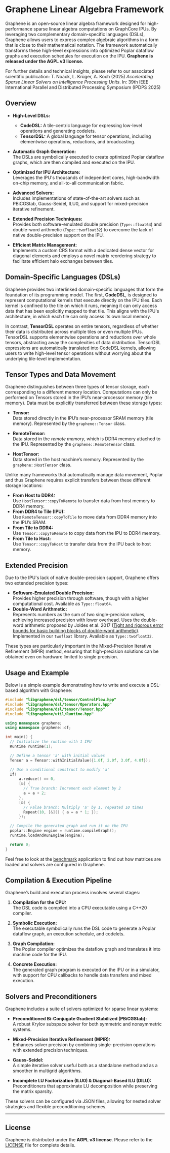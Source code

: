 # Graphene Linear Algebra Framework

Graphene is an open-source linear algebra framework designed for high-performance sparse linear algebra computations on GraphCore IPUs. By leveraging two complementary domain-specific languages (DSLs), Graphene allows users to express complex algebraic algorithms in a form that is close to their mathematical notation. The framework automatically transforms these high-level expressions into optimized Poplar dataflow graphs and execution schedules for execution on the IPU. **Graphene is released under the AGPL v3 license.**

For further details and technical insights, please refer to our associated scientific publication: T. Noack, L. Krüger, A. Koch (2025) *Accelerating Sparse Linear Solvers on Intelligence Processing Units*. In: 39th IEEE International Parallel and Distributed Processing Symposium (IPDPS 2025)

## Overview

- **High-Level DSLs:**  
  - **CodeDSL:** A tile-centric language for expressing low-level operations and generating codelets.
  - **TensorDSL:** A global language for tensor operations, including elementwise operations, reductions, and broadcasting.
  
- **Automatic Graph Generation:**  
  The DSLs are symbolically executed to create optimized Poplar dataflow graphs, which are then compiled and executed on the IPU.

- **Optimized for IPU Architecture:**  
  Leverages the IPU's thousands of independent cores, high-bandwidth on-chip memory, and all-to-all communication fabric.

- **Advanced Solvers:**  
  Includes implementations of state-of-the-art solvers such as PBiCGStab, Gauss-Seidel, ILU0, and support for mixed-precision iterative refinement.

- **Extended Precision Techniques:**  
  Provides both software-emulated double precision (`Type::float64`) and double-word arithmetic (`Type::twofloat32`) to overcome the lack of native double-precision support on the IPU.

- **Efficient Matrix Management:**  
  Implements a custom CRS format with a dedicated dense vector for diagonal elements and employs a novel matrix reordering strategy to facilitate efficient halo exchanges between tiles.


## Domain-Specific Languages (DSLs)

Graphene provides two interlinked domain-specific languages that form the foundation of its programming model. The first, **CodeDSL**, is designed to represent computational kernels that execute directly on the IPU tiles. Each kernel is confined to the tile on which it runs, meaning it can only access data that has been explicitly mapped to that tile. This aligns with the IPU's architecture, in which each tile can only access its own local memory.

In contrast, **TensorDSL** operates on entire tensors, regardless of whether their data is distributed across multiple tiles or even multiple IPUs. TensorDSL supports elementwise operations and reductions over whole tensors, abstracting away the complexities of data distribution. TensorDSL expressions are automatically translated into CodeDSL kernels, allowing users to write high-level tensor operations without worrying about the underlying tile-level implementation.


## Tensor Types and Data Movement

Graphene distinguishes between three types of tensor storage, each corresponding to a different memory location. Computations can only be performed on Tensors stored in the IPU’s near-processor memory (tile memory). Data must be explicitly transferred between these storage types:

- **Tensor:**  
  Data stored directly in the IPU’s near-processor SRAM memory (tile memory). Represented by the `graphene::Tensor` class.

- **RemoteTensor:**  
  Data stored in the *remote memory*, which is DDR4 memory attached to the IPU. Represented by the `graphene::RemoteTensor` class.

- **HostTensor:**  
  Data stored in the host machine’s memory. Represented by the `graphene::HostTensor` class.

Unlike many frameworks that automatically manage data movement, Poplar and thus Graphene requires explicit transfers between these different storage locations:

- **From Host to DDR4:**  
  Use `HostTensor::copyToRemote` to transfer data from host memory to DDR4 memory.
- **From DDR4 to Tile (IPU):**  
  Use `RemoteTensor::copyToTile` to move data from DDR4 memory into the IPU’s SRAM.
- **From Tile to DDR4:**  
  Use `Tensor::copyToRemote` to copy data from the IPU to DDR4 memory.
- **From Tile to Host:**  
  Use `Tensor::copyToHost` to transfer data from the IPU back to host memory.


## Extended Precision

Due to the IPU's lack of native double-precision support, Graphene offers two extended precision types:
- **Software-Emulated Double Precision:**  
  Provides higher precision through software, though with a higher computational cost. Available as `Type::float64`.
- **Double-Word Arithmetic:**  
  Represents numbers as the sum of two single-precision values, achieving increased precision with lower overhead. Uses the  double-word arithmetic  proposed by Joldes et al. 2017 ([Tight and rigorous error bounds for basic building blocks of double-word arithmetic](https://doi.org/10.1145/3121432)). Implemented in our `twofloat` library. Available as `Type::twofloat32`.

These types are particularly important in the Mixed-Precision Iterative Refinement (MPIR) method, ensuring that high-precision solutions can be obtained even on hardware limited to single precision.


## Usage and Example

Below is a simple example demonstrating how to write and execute a DSL-based algorithm with Graphene:

```cpp
#include "libgraphene/dsl/tensor/ControlFlow.hpp"
#include "libgraphene/dsl/tensor/Operators.hpp"
#include "libgraphene/dsl/tensor/Tensor.hpp"
#include "libgraphene/util/Runtime.hpp"

using namespace graphene;
using namespace graphene::cf;

int main() {
  // Initialize the runtime with 1 IPU
  Runtime runtime(1);

  // Define a tensor 'a' with initial values
  Tensor a = Tensor::withInitialValue({1.0f, 2.0f, 3.0f, 4.0f});

  // Use a conditional construct to modify 'a'
  If(
      a.reduce() == 0,
      [&] {
        // True branch: Increment each element by 2
        a = a + 2;
      },
      [&] {
        // False branch: Multiply 'a' by 1, repeated 10 times
        Repeat(10, [&]() { a = a * 1; });
      });

  // Compile the generated graph and run it on the IPU
  poplar::Engine engine = runtime.compileGraph();
  runtime.loadAndRunEngine(engine);

  return 0;
}
```

Feel free to look at the [benchmark](applications/benchmark/benchmark.cpp) application to find out how matrices are loaded and solvers are configured in Graphene.

## Compilation & Execution Pipeline

Graphene’s build and execution process involves several stages:

1. **Compilation for the CPU:**  
   The DSL code is compiled into a CPU executable using a C++20 compiler.

2. **Symbolic Execution:**  
   The executable symbolically runs the DSL code to generate a Poplar dataflow graph, an execution schedule, and codelets.

3. **Graph Compilation:**  
   The Poplar compiler optimizes the dataflow graph and translates it into machine code for the IPU.

4. **Concrete Execution:**  
   The generated graph program is executed on the IPU or in a simulator, with support for CPU callbacks to handle data transfers and mixed execution.

## Solvers and Preconditioners

Graphene includes a suite of solvers optimized for sparse linear systems:

- **Preconditioned Bi-Conjugate Gradient Stabilized (PBiCGStab):**  
  A robust Krylov subspace solver for both symmetric and nonsymmetric systems.

- **Mixed-Precision Iterative Refinement (MPIR):**  
  Enhances solver precision by combining single-precision operations with extended precision techniques.

- **Gauss-Seidel:**  
  A simple iterative solver useful both as a standalone method and as a smoother in multigrid algorithms.

- **Incomplete LU Factorization (ILU0) & Diagonal-Based ILU (DILU):**  
  Preconditioners that approximate LU decomposition while preserving the matrix sparsity.

These solvers can be configured via JSON files, allowing for nested solver strategies and flexible preconditioning schemes.

---

## License

Graphene is distributed under the **AGPL v3 license**. Please refer to the [LICENSE](LICENSE) file for complete details.

